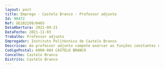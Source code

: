 ```yaml
--- 
layout: post
title: Emprego - Castelo Branco - Professor adjunto
Id: 90472
Ref: OE202109/0465
DataAbertura: 2021-09-21
DataFecho: 2021-11-03
Trabalho: Professor adjunto
Empregador: Instituto Politécnico de Castelo Branco
Descricao: Ao professor adjunto compete exercer as funções constantes no n.º 4 do artigo 3.º do a)	Estatuto da Carreira de Pessoal Docente do Ensino Superior Politécnico
CodigoPostal: 6000-084 CASTELO BRANCO
Concelho: Castelo Branco
Distrito: Castelo Branco
--- 
```

